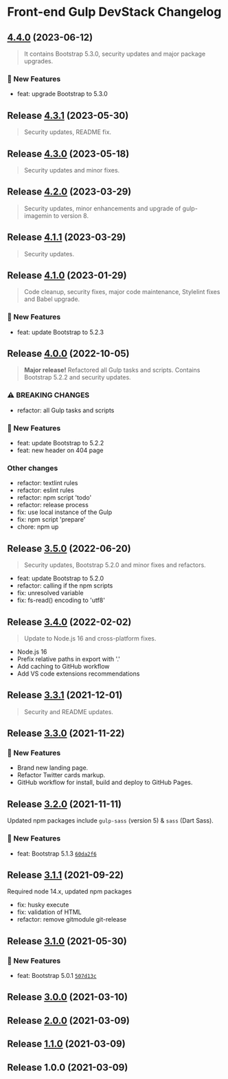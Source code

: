 # Front-end Gulp DevStack Changelog

## [4.4.0](https://github.com/cebreus/gulp-devstack/compare/4.2.0...4.4.0) (2023-06-12)

> It contains Bootstrap 5.3.0, security updates and major package upgrades.

### 🚀 New Features

*   feat: upgrade Bootstrap to 5.3.0

## Release [4.3.1](https://github.com/cebreus/gulp-devstack/compare/4.2.0...4.3.1) (2023-05-30)

> Security updates, README fix.

## Release [4.3.0](https://github.com/cebreus/gulp-devstack/compare/4.2.0...4.3.0) (2023-05-18)

> Security updates and minor fixes.

## Release [4.2.0](https://github.com/cebreus/gulp-devstack/compare/4.1.1...4.2.0) (2023-03-29)

> Security updates, minor enhancements and upgrade of gulp-imagemin to version 8.

## Release [4.1.1](https://github.com/cebreus/gulp-devstack/compare/4.1.0...4.1.1) (2023-03-29)

> Security updates.

## Release [4.1.0](https://github.com/cebreus/gulp-devstack/compare/4.0.0...4.1.0) (2023-01-29)

> Code cleanup, security fixes, major code maintenance, Stylelint fixes and Babel upgrade.

### 🚀 New Features

*   feat: update Bootstrap to 5.2.3

## Release [4.0.0](https://github.com/cebreus/gulp-devstack/compare/3.5.0...4.0.0) (2022-10-05)

> **Major release!** Refactored all Gulp tasks and scripts. Contains Bootstrap 5.2.2 and security updates.

### ⚠️ BREAKING CHANGES

*   refactor: all Gulp tasks and scripts

### 🚀 New Features

*   feat: update Bootstrap to 5.2.2
*   feat: new header on 404 page

### Other changes

*   refactor: textlint rules
*   refactor: eslint rules
*   refactor: npm script 'todo'
*   refactor: release process
*   fix: use local instance of the Gulp
*   fix: npm script 'prepare'
*   chore: npm up

## Release [3.5.0](https://github.com/cebreus/gulp-devstack/compare/3.4.0...3.5.0) (2022-06-20)

> Security updates, Bootstrap 5.2.0 and minor fixes and refactors.

*   feat: update Bootstrap to 5.2.0
*   refactor: calling if the npm scripts
*   fix: unresolved variable
*   fix: fs-read() encoding to 'utf8'

## Release [3.4.0](https://github.com/cebreus/gulp-devstack/compare/3.3.1...3.4.0) (2022-02-02)

> Update to Node.js 16 and cross-platform fixes.

*   Node.js 16
*   Prefix relative paths in export with '.'
*   Add caching to GitHub workflow
*   Add VS code extensions recommendations

## Release [3.3.1](https://github.com/cebreus/gulp-devstack/compare/3.3.0...3.3.1) (2021-12-01)

> Security and README updates.

## Release [3.3.0](https://github.com/cebreus/gulp-devstack/compare/3.2.0...3.3.0) (2021-11-22)

### 🚀 New Features

*   Brand new landing page.
*   Refactor Twitter cards markup.
*   GitHub workflow for install, build and deploy to GitHub Pages.

## Release [3.2.0](https://github.com/cebreus/gulp-devstack/compare/3.1.1...3.2.0) (2021-11-11)

Updated npm packages include `gulp-sass` (version 5) & `sass` (Dart Sass).

### 🚀 New Features

*   feat: Bootstrap 5.1.3 [`60da2f6`](https://github.com/cebreus/gulp-devstack/commit/60da2f6b6d7343c41c09983cdfd8ba604a6195c1)

## Release [3.1.1](https://github.com/cebreus/gulp-devstack/compare/3.1.0...3.1.1) (2021-09-22)

Required node 14.x, updated npm packages

*   fix: husky execute
*   fix: validation of HTML
*   refactor: remove gitmodule git-release

## Release [3.1.0](https://github.com/cebreus/gulp-devstack/compare/3.0.0...3.1.0) (2021-05-30)

### 🚀 New Features

*   feat: Bootstrap 5.0.1 [`507d13c`](https://github.com/cebreus/gulp-devstack/commit/507d13c45b77e1fc47ee8c232ddba165649946a6)

## Release [3.0.0](https://github.com/cebreus/gulp-devstack/compare/2.0.0...3.0.0) (2021-03-10)

## Release [2.0.0](https://github.com/cebreus/gulp-devstack/compare/1.1.0...2.0.0) (2021-03-09)

## Release [1.1.0](https://github.com/cebreus/gulp-devstack/compare/1.0.0...1.1.0) (2021-03-09)

## Release 1.0.0 (2021-03-09)
